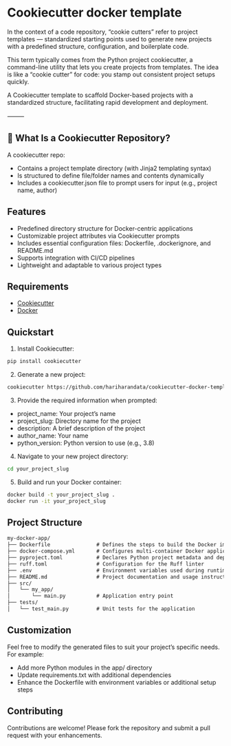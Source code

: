 # Cookiecutter docker template

In the context of a code repository, “cookie cutters” refer to project templates — standardized starting points used to generate new projects with a predefined structure, configuration, and boilerplate code.

This term typically comes from the Python project cookiecutter, a command-line utility that lets you create projects from templates. The idea is like a “cookie cutter” for code: you stamp out consistent project setups quickly.

A Cookiecutter template to scaffold Docker-based projects with a standardized structure, facilitating rapid development and deployment.

⸻

## 🔧 What Is a Cookiecutter Repository?

A cookiecutter repo:
- Contains a project template directory (with Jinja2 templating syntax)
- Is structured to define file/folder names and contents dynamically
- Includes a cookiecutter.json file to prompt users for input (e.g., project name, author)


## Features
- Predefined directory structure for Docker-centric applications
- Customizable project attributes via Cookiecutter prompts
- Includes essential configuration files: Dockerfile, .dockerignore, and README.md
- Supports integration with CI/CD pipelines
- Lightweight and adaptable to various project types


## Requirements
- [Cookiecutter](https://cookiecutter.readthedocs.io/en/latest/installation.html)
- [Docker](https://www.docker.com/get-started)



## Quickstart
1.	Install Cookiecutter:

```bash
pip install cookiecutter
```
2.	Generate a new project:
```bash
cookiecutter https://github.com/hariharandata/cookiecutter-docker-template.git
```


3.	Provide the required information when prompted:
- project_name: Your project’s name
- project_slug: Directory name for the project
- description: A brief description of the project
- author_name: Your name
- python_version: Python version to use (e.g., 3.8)

4.	Navigate to your new project directory:
```bash
cd your_project_slug
```
5.	Build and run your Docker container:
```bash
docker build -t your_project_slug .
docker run -it your_project_slug
```

## Project Structure
```markdown
my-docker-app/
├── Dockerfile               # Defines the steps to build the Docker image
├── docker-compose.yml       # Configures multi-container Docker applications
├── pyproject.toml           # Declares Python project metadata and dependencies
├── ruff.toml                # Configuration for the Ruff linter
├── .env                     # Environment variables used during runtime
├── README.md                # Project documentation and usage instructions
├── src/
│   └── my_app/
│       └── main.py          # Application entry point
├── tests/
│   └── test_main.py         # Unit tests for the application
```


## Customization

Feel free to modify the generated files to suit your project’s specific needs. For example:
- Add more Python modules in the app/ directory
- Update requirements.txt with additional dependencies
- Enhance the Dockerfile with environment variables or additional setup steps

## Contributing

Contributions are welcome! Please fork the repository and submit a pull request with your enhancements.



